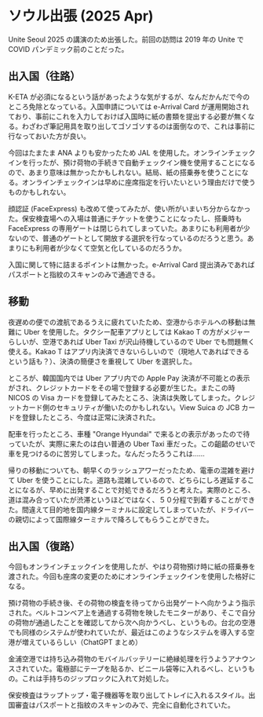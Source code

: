 # ソウル出張 (2025 Apr)

Unite Seoul 2025 の講演のため出張した。前回の訪問は 2019 年の Unite で COVID パンデミック前のことだった。

## 出入国（往路）

K-ETA が必須になるという話があったような気がするが、なんだかんだで今のところ免除となっている。入国申請については e-Arrival Card が運用開始されており、事前にこれを入力しておけば入国時に紙の書類を提出する必要が無くなる。わざわざ筆記用具を取り出してゴソゴソするのは面倒なので、これは事前に行なっておいた方が良い。

今回はたまたま ANA よりも安かったため JAL を使用した。オンラインチェックインを行ったが、預け荷物の手続きで自動チェックイン機を使用することになるので、あまり意味は無かったかもしれない。結局、紙の搭乗券を使うことになる。オンラインチェックインは早めに座席指定を行いたいという理由だけで使うものかもしれない。

顔認証 (FaceExpress) も改めて使ってみたが、使い所がいまいち分からなかった。保安検査場への入場は普通にチケットを使うことになったし、搭乗時も FaceExpress の専用ゲートは閉じられてしまっていた。あまりにも利用者が少ないので、普通のゲートとして開放する選択を行なっているのだろうと思う。あまりにも利用者が少なくて空気と化しているのだろうか。

入国に関して特に詰まるポイントは無かった。e-Arrival Card 提出済みであればパスポートと指紋のスキャンのみで通過できる。

## 移動

夜遅めの便での渡航であるうえに疲れていたため、空港からホテルへの移動は無難に Uber を使用した。タクシー配車アプリとしては Kakao T の方がメジャーらしいが、空港であれば Uber Taxi が沢山待機しているので Uber でも問題無く使える。Kakao T はアプリ内決済できないらしいので（現地人であればできるという話も？）、決済の簡便さを重視して Uber を選択した。

ところが、韓国国内では Uber アプリ内での Apple Pay 決済が不可能との表示がされ、クレジットカードをその場で登録する必要が生じた。またこの時 NICOS の Visa カードを登録してみたところ、決済は失敗してしまった。クレジットカード側のセキュリティが働いたのかもしれない。View Suica の JCB カードを登録したところ、今度は正常に決済された。

配車を行ったところ、車種 "Orange Hyundai" で来るとの表示があったので待っていたが、実際に来たのは白い普通の Uber Taxi 車だった。この齟齬のせいで車を見つけるのに苦労してしまった。なんだったろうこれは……

帰りの移動についても、朝早くのラッシュアワーだったため、電車の混雑を避けて Uber を使うことにした。道路も混雑しているので、どちらにしろ遅延することになるが、早めに出発することで対処できるだろうと考えた。実際のところ、道は混み合っていたが渋滞というほどではなく、５０分程で到着することができた。間違えて目的地を国内線ターミナルに設定してしまっていたが、ドライバーの親切によって国際線ターミナルで降ろしてもらうことができた。

## 出入国（復路）

今回もオンラインチェックインを使用したが、やはり荷物預け時に紙の搭乗券を渡された。今回も座席の変更のためにオンラインチェックインを使用した格好になる。

預け荷物の手続き後、その荷物の検査を待ってから出発ゲートへ向かうよう指示された。ベルトコンベア上を通過する荷物を映したモニターがあり、そこで自分の荷物が通過したことを確認してから次へ向かうべし、というもの。台北の空港でも同様のシステムが使われていたが、最近はこのようなシステムを導入する空港が増えているらしい（ChatGPT まとめ）

金浦空港では持ち込み荷物のモバイルバッテリーに絶縁処理を行うようアナウンスされていた。電極部にテープを貼るか、ビニール袋等に入れるべし、というもの。これは手持ちのジップロックに入れて対処した。

保安検査はラップトップ・電子機器等を取り出してトレイに入れるスタイル。出国審査はパスポートと指紋のスキャンのみで、完全に自動化されていた。
